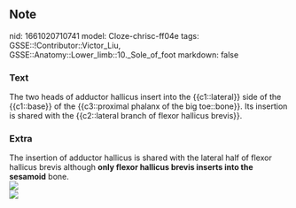 ## Note
nid: 1661020710741
model: Cloze-chrisc-ff04e
tags: GSSE::!Contributor::Victor_Liu, GSSE::Anatomy::Lower_limb::10._Sole_of_foot
markdown: false

### Text
<div>
  The two heads of adductor hallicus insert into the
  {{c1::lateral}} side of the {{c1::base}} of the {{c3::proximal
  phalanx of the big toe::bone}}. Its insertion is shared with the
  {{c2::lateral branch of flexor hallicus brevis}}.
</div>

### Extra
<div>
  The insertion of adductor hallicus is shared with the lateral
  half of flexor hallicus brevis although <b>only flexor hallicus
  brevis inserts into the sesamoid</b> bone.
</div>
<div><img src=
"paste-8e365e64234bf524948e17c40ebee7ffab799c84.jpg"></div><img src="paste-6b2085c4b3d77535fb01d525077e85b626a3ee77.jpg">
